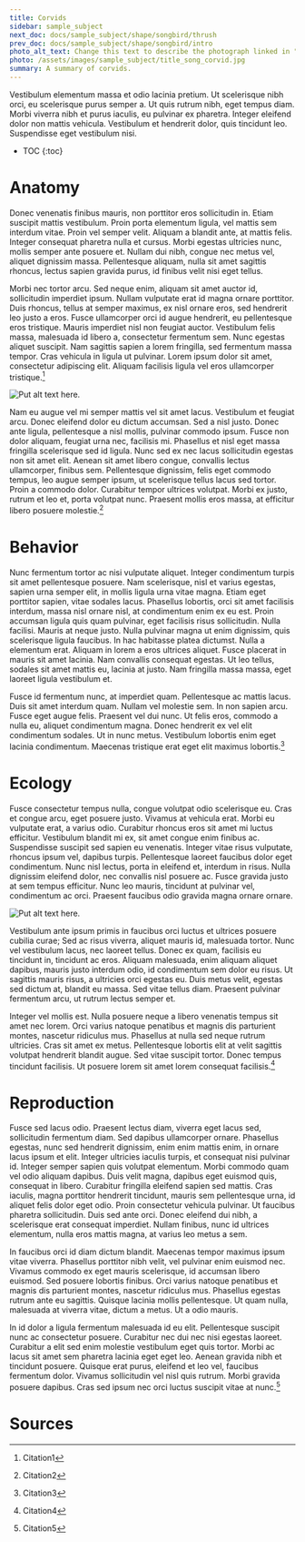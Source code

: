 ```yaml
---
title: Corvids
sidebar: sample_subject
next_doc: docs/sample_subject/shape/songbird/thrush
prev_doc: docs/sample_subject/shape/songbird/intro
photo_alt_text: Change this text to describe the photograph linked in "photo".
photo: /assets/images/sample_subject/title_song_corvid.jpg
summary: A summary of corvids.
---
```


 Vestibulum elementum massa et odio lacinia pretium. Ut scelerisque nibh orci, eu scelerisque purus semper a. Ut quis rutrum nibh, eget tempus diam. Morbi viverra nibh et purus iaculis, eu pulvinar ex pharetra. Integer eleifend dolor non mattis vehicula. Vestibulum et hendrerit dolor, quis tincidunt leo. Suspendisse eget vestibulum nisi.

* TOC
{:toc}

# Anatomy

Donec venenatis finibus mauris, non porttitor eros sollicitudin in. Etiam suscipit mattis vestibulum. Proin porta elementum ligula, vel mattis sem interdum vitae. Proin vel semper velit. Aliquam a blandit ante, at mattis felis. Integer consequat pharetra nulla et cursus. Morbi egestas ultricies nunc, mollis semper ante posuere et. Nullam dui nibh, congue nec metus vel, aliquet dignissim massa. Pellentesque aliquam, nulla sit amet sagittis rhoncus, lectus sapien gravida purus, id finibus velit nisi eget tellus.

Morbi nec tortor arcu. Sed neque enim, aliquam sit amet auctor id, sollicitudin imperdiet ipsum. Nullam vulputate erat id magna ornare porttitor. Duis rhoncus, tellus at semper maximus, ex nisl ornare eros, sed hendrerit leo justo a eros. Fusce ullamcorper orci id augue hendrerit, eu pellentesque eros tristique. Mauris imperdiet nisl non feugiat auctor. Vestibulum felis massa, malesuada id libero a, consectetur fermentum sem. Nunc egestas aliquet suscipit. Nam sagittis sapien a lorem fringilla, sed fermentum massa tempor. Cras vehicula in ligula ut pulvinar. Lorem ipsum dolor sit amet, consectetur adipiscing elit. Aliquam facilisis ligula vel eros ullamcorper tristique.[^1]

![Put alt text here.](/template-information-site/assets/images/sample_subject/corvid1.jpg)

Nam eu augue vel mi semper mattis vel sit amet lacus. Vestibulum et feugiat arcu. Donec eleifend dolor eu dictum accumsan. Sed a nisl justo. Donec ante ligula, pellentesque a nisl mollis, pulvinar commodo ipsum. Fusce non dolor aliquam, feugiat urna nec, facilisis mi. Phasellus et nisl eget massa fringilla scelerisque sed id ligula. Nunc sed ex nec lacus sollicitudin egestas non sit amet elit. Aenean sit amet libero congue, convallis lectus ullamcorper, finibus sem. Pellentesque dignissim, felis eget commodo tempus, leo augue semper ipsum, ut scelerisque tellus lacus sed tortor. Proin a commodo dolor. Curabitur tempor ultrices volutpat. Morbi ex justo, rutrum et leo et, porta volutpat nunc. Praesent mollis eros massa, at efficitur libero posuere molestie.[^2]

# Behavior

Nunc fermentum tortor ac nisi vulputate aliquet. Integer condimentum turpis sit amet pellentesque posuere. Nam scelerisque, nisl et varius egestas, sapien urna semper elit, in mollis ligula urna vitae magna. Etiam eget porttitor sapien, vitae sodales lacus. Phasellus lobortis, orci sit amet facilisis interdum, massa nisl ornare nisl, at condimentum enim ex eu est. Proin accumsan ligula quis quam pulvinar, eget facilisis risus sollicitudin. Nulla facilisi. Mauris at neque justo. Nulla pulvinar magna ut enim dignissim, quis scelerisque ligula faucibus. In hac habitasse platea dictumst. Nulla a elementum erat. Aliquam in lorem a eros ultrices aliquet. Fusce placerat in mauris sit amet lacinia. Nam convallis consequat egestas. Ut leo tellus, sodales sit amet mattis eu, lacinia at justo. Nam fringilla massa massa, eget laoreet ligula vestibulum et.

Fusce id fermentum nunc, at imperdiet quam. Pellentesque ac mattis lacus. Duis sit amet interdum quam. Nullam vel molestie sem. In non sapien arcu. Fusce eget augue felis. Praesent vel dui nunc. Ut felis eros, commodo a nulla eu, aliquet condimentum magna. Donec hendrerit ex vel elit condimentum sodales. Ut in nunc metus. Vestibulum lobortis enim eget lacinia condimentum. Maecenas tristique erat eget elit maximus lobortis.[^3]

# Ecology

Fusce consectetur tempus nulla, congue volutpat odio scelerisque eu. Cras et congue arcu, eget posuere justo. Vivamus at vehicula erat. Morbi eu vulputate erat, a varius odio. Curabitur rhoncus eros sit amet mi luctus efficitur. Vestibulum blandit mi ex, sit amet congue enim finibus ac. Suspendisse suscipit sed sapien eu venenatis. Integer vitae risus vulputate, rhoncus ipsum vel, dapibus turpis. Pellentesque laoreet faucibus dolor eget condimentum. Nunc nisl lectus, porta in eleifend et, interdum in risus. Nulla dignissim eleifend dolor, nec convallis nisl posuere ac. Fusce gravida justo at sem tempus efficitur. Nunc leo mauris, tincidunt at pulvinar vel, condimentum ac orci. Praesent faucibus odio gravida magna ornare ornare.

![Put alt text here.](/template-information-site/assets/images/sample_subject/corvid2.jpg)

Vestibulum ante ipsum primis in faucibus orci luctus et ultrices posuere cubilia curae; Sed ac risus viverra, aliquet mauris id, malesuada tortor. Nunc vel vestibulum lacus, nec laoreet tellus. Donec ex quam, facilisis eu tincidunt in, tincidunt ac eros. Aliquam malesuada, enim aliquam aliquet dapibus, mauris justo interdum odio, id condimentum sem dolor eu risus. Ut sagittis mauris risus, a ultricies orci egestas eu. Duis metus velit, egestas sed dictum at, blandit eu massa. Sed vitae tellus diam. Praesent pulvinar fermentum arcu, ut rutrum lectus semper et.

Integer vel mollis est. Nulla posuere neque a libero venenatis tempus sit amet nec lorem. Orci varius natoque penatibus et magnis dis parturient montes, nascetur ridiculus mus. Phasellus at nulla sed neque rutrum ultricies. Cras sit amet ex metus. Pellentesque lobortis elit at velit sagittis volutpat hendrerit blandit augue. Sed vitae suscipit tortor. Donec tempus tincidunt facilisis. Ut posuere lorem sit amet lorem consequat facilisis.[^4]

# Reproduction

Fusce sed lacus odio. Praesent lectus diam, viverra eget lacus sed, sollicitudin fermentum diam. Sed dapibus ullamcorper ornare. Phasellus egestas, nunc sed hendrerit dignissim, enim enim mattis enim, in ornare lacus ipsum et elit. Integer ultricies iaculis turpis, et consequat nisi pulvinar id. Integer semper sapien quis volutpat elementum. Morbi commodo quam vel odio aliquam dapibus. Duis velit magna, dapibus eget euismod quis, consequat in libero. Curabitur fringilla eleifend sapien sed mattis. Cras iaculis, magna porttitor hendrerit tincidunt, mauris sem pellentesque urna, id aliquet felis dolor eget odio. Proin consectetur vehicula pulvinar. Ut faucibus pharetra sollicitudin. Duis sed ante orci. Donec eleifend dui nibh, a scelerisque erat consequat imperdiet. Nullam finibus, nunc id ultrices elementum, nulla eros mattis magna, at varius leo metus a sem.

In faucibus orci id diam dictum blandit. Maecenas tempor maximus ipsum vitae viverra. Phasellus porttitor nibh velit, vel pulvinar enim euismod nec. Vivamus commodo ex eget mauris scelerisque, id accumsan libero euismod. Sed posuere lobortis finibus. Orci varius natoque penatibus et magnis dis parturient montes, nascetur ridiculus mus. Phasellus egestas rutrum ante eu sagittis. Quisque lacinia mollis pellentesque. Ut quam nulla, malesuada at viverra vitae, dictum a metus. Ut a odio mauris.

In id dolor a ligula fermentum malesuada id eu elit. Pellentesque suscipit nunc ac consectetur posuere. Curabitur nec dui nec nisi egestas laoreet. Curabitur a elit sed enim molestie vestibulum eget quis tortor. Morbi ac lacus sit amet sem pharetra lacinia eget eget leo. Aenean gravida nibh et tincidunt posuere. Quisque erat purus, eleifend et leo vel, faucibus fermentum dolor. Vivamus sollicitudin vel nisl quis rutrum. Morbi gravida posuere dapibus. Cras sed ipsum nec orci luctus suscipit vitae at nunc.[^5]

# Sources

[^1]: Citation1
[^2]: Citation2
[^3]: Citation3
[^4]: Citation4
[^5]: Citation5
